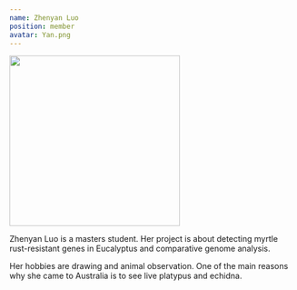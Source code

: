 ```yaml
---
name: Zhenyan Luo
position: member
avatar: Yan.png
---
```


<img width="300" src="{{site.baseurl}}/images/people/{{page.avatar}}" data-action="zoom">

Zhenyan Luo is a masters student. Her project is about detecting myrtle rust-resistant genes in Eucalyptus and comparative genome analysis.

Her hobbies are drawing and animal observation. One of the main reasons why she came to Australia is to see live platypus and echidna.
